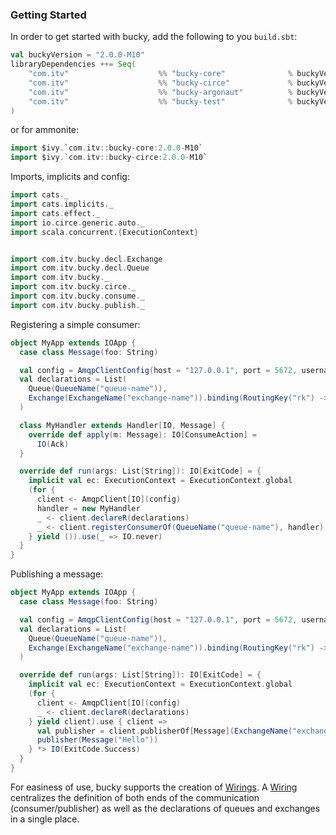 ### Getting Started

In order to get started with bucky, add the following to you `build.sbt`:

 
```scala 
val buckyVersion = "2.0.0-M10"
libraryDependencies ++= Seq(
    "com.itv"                    %% "bucky-core"              % buckyVersion,
    "com.itv"                    %% "bucky-circe"             % buckyVersion,            //for circe based marshallers/unmarshallers
    "com.itv"                    %% "bucky-argonaut"          % buckyVersion,            //for argonaut based marhsallers/unmarshallers
    "com.itv"                    %% "bucky-test"              % buckyVersion % "test,it" //optional
)
```

or for ammonite:
```scala
import $ivy.`com.itv::bucky-core:2.0.0-M10` 
import $ivy.`com.itv::bucky-circe:2.0.0-M10`
```

Imports, implicits and config:
```scala 
import cats._
import cats.implicits._
import cats.effect._
import io.circe.generic.auto._
import scala.concurrent.{ExecutionContext}


import com.itv.bucky.decl.Exchange
import com.itv.bucky.decl.Queue
import com.itv.bucky._
import com.itv.bucky.circe._
import com.itv.bucky.consume._
import com.itv.bucky.publish._
```
Registering a simple consumer:
```scala
object MyApp extends IOApp {
  case class Message(foo: String)

  val config = AmqpClientConfig(host = "127.0.0.1", port = 5672, username = "guest", password = "guest")
  val declarations = List(
    Queue(QueueName("queue-name")),
    Exchange(ExchangeName("exchange-name")).binding(RoutingKey("rk") -> QueueName("queue-name"))
  )

  class MyHandler extends Handler[IO, Message] {
    override def apply(m: Message): IO[ConsumeAction] =
      IO(Ack)
  }

  override def run(args: List[String]): IO[ExitCode] = {
    implicit val ec: ExecutionContext = ExecutionContext.global
    (for {
      client <- AmqpClient[IO](config)
      handler = new MyHandler
      _ <- client.declareR(declarations)
      _ <- client.registerConsumerOf(QueueName("queue-name"), handler)
    } yield ()).use(_ => IO.never)
  }
}
```

Publishing a message:
```scala
object MyApp extends IOApp {
  case class Message(foo: String)

  val config = AmqpClientConfig(host = "127.0.0.1", port = 5672, username = "guest", password = "guest")
  val declarations = List(
    Queue(QueueName("queue-name")),
    Exchange(ExchangeName("exchange-name")).binding(RoutingKey("rk") -> QueueName("queue-name"))
  )

  override def run(args: List[String]): IO[ExitCode] = {
    implicit val ec: ExecutionContext = ExecutionContext.global
    (for {
      client <- AmqpClient[IO](config)
      _ <- client.declareR(declarations)
    } yield client).use { client =>
      val publisher = client.publisherOf[Message](ExchangeName("exchange-name"), RoutingKey("rk"))
      publisher(Message("Hello"))
    } *> IO(ExitCode.Success)
  }
}
```

For easiness of use, bucky supports the creation of [Wirings](./wiring). A [Wiring](./wiring) centralizes the definition
of both ends of the communication (consumer/publisher) as well as the declarations of queues and exchanges
in a single place. 

